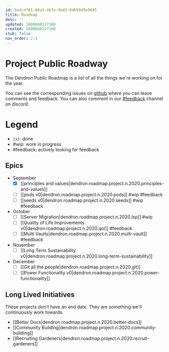 ```yaml
---
id: 6e4c4f61-80a3-46fa-9ad3-04b99d9e9695
title: Roadmap
desc: ''
updated: 1600840127160
created: 1600840127160
stub: false
nav_order: 2.1
---
```


# Project Public Roadway

The Dendron Public Roadmap is a list of all the things we're working on for the year. 

You can see the corresponding issues on [github](https://github.com/orgs/dendronhq/projects/1) where you can leave comments and feedback. You can also comment in our [#feedback](https://discord.gg/mxvczE9) channel on discord. 

# Legend
- `[x]`: done
-  #wip: work in progress
- #feedback: actively looking for feedback

## Epics
- September
    - [x] [[principles and values|dendron.roadmap.project.n.2020.principles-and-values]]
    - [ ] [[pods v0|dendron.roadmap.project.n.2020.pods]] #wip #feedback
    - [ ] [[seeds v0|dendron.roadmap.project.n.2020.seeds]]  #wip #feedback
- October
    - [ ] [[Server Migration|dendron.roadmap.project.n.2020.lsp]] #wip
    - [ ] [[Quality of Life Improvements v0|dendron.roadmap.project.n.2020.qol]] #feedback
    - [ ] [[Multi Vaults|dendron.roadmap.project.n.2020.multi-vault]] #feedback
- November
    - [ ] [[Long Term Sustainability v0|dendron.roadmap.project.n.2020.long-term-sustainability]] 
- December
    - [ ] [[Git all the people|dendron.roadmap.project.n.2020.git]]
    - [ ] [[Power Functionality v0|dendron.roadmap.project.n.2020.power-functionality]]

## Long Lived Initiatives

These projects don't have an end date. They are something we'll continuously work towards.

- [[Better Docs|dendron.roadmap.project.n.2020.better-docs]]
- [[Community Building|dendron.roadmap.project.n.2020.community-building]]
- [[Recruiting Gardeners|dendron.roadmap.project.n.2020.recruit-gardeners]]